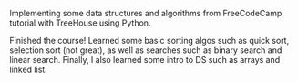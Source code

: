 Implementing some data structures and algorithms from FreeCodeCamp tutorial 
with TreeHouse using Python.

Finished the course! Learned some basic sorting algos such as quick sort,
selection sort (not great), as well as searches such as binary search and
linear search. Finally, I also learned some intro to DS such as arrays
and linked list.
